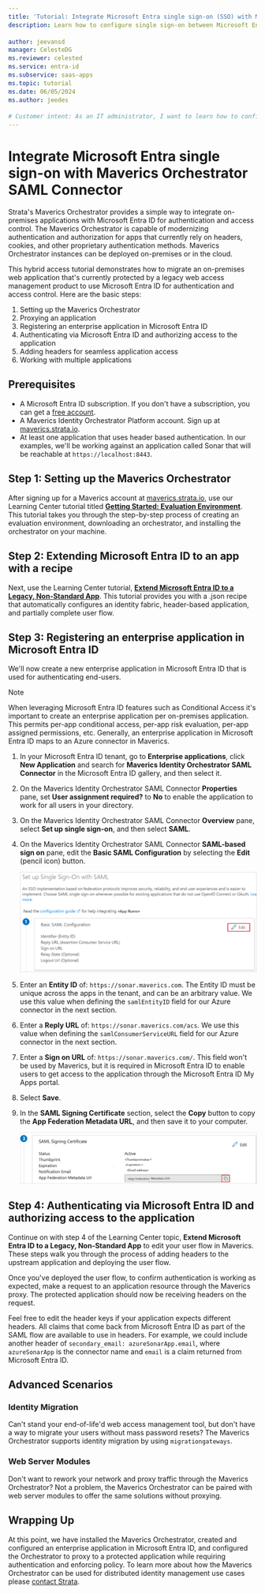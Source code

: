 ```yaml
---
title: 'Tutorial: Integrate Microsoft Entra single sign-on (SSO) with Maverics Identity Orchestrator SAML Connector'
description: Learn how to configure single sign-on between Microsoft Entra ID and Maverics Identity Orchestrator SAML Connector.

author: jeevansd
manager: CelesteDG
ms.reviewer: celested
ms.service: entra-id
ms.subservice: saas-apps
ms.topic: tutorial
ms.date: 06/05/2024
ms.author: jeedes

# Customer intent: As an IT administrator, I want to learn how to configure single sign-on between Microsoft Entra ID and Maverics Identity Orchestrator SAML Connector so that I can control who has access to Maverics Identity Orchestrator SAML Connector, enable automatic sign-in with Microsoft Entra accounts, and manage my accounts in one central location.
---
```

# Integrate Microsoft Entra single sign-on with Maverics Orchestrator SAML Connector

Strata's Maverics Orchestrator provides a simple way to integrate on-premises applications with Microsoft Entra ID for authentication and access control. The Maverics Orchestrator is capable of modernizing authentication and authorization for apps that currently rely on headers, cookies, and other proprietary authentication methods. Maverics Orchestrator instances can be deployed on-premises or in the cloud.

This hybrid access tutorial demonstrates how to migrate an on-premises web application that's currently protected by a legacy web access management product to use Microsoft Entra ID for authentication and access control. Here are the basic steps:

1. Setting up the Maverics Orchestrator
2. Proxying an application
3. Registering an enterprise application in Microsoft Entra ID
4. Authenticating via Microsoft Entra ID and authorizing access to the application
5. Adding headers for seamless application access
6. Working with multiple applications

## Prerequisites

* A Microsoft Entra ID subscription. If you don't have a subscription, you can get a [free account](https://azure.microsoft.com/free/).
* A Maverics Identity Orchestrator Platform account. Sign up at [maverics.strata.io](https://maverics.strata.io).
* At least one application that uses header based authentication. In our examples, we'll be working against an application called Sonar that will be reachable at `https://localhost:8443`.
## Step 1: Setting up the Maverics Orchestrator

After signing up for a Maverics account at [maverics.strata.io](https://maverics.strata.io), use our Learning Center tutorial titled [**Getting Started: Evaluation Environment**](https://maverics.strata.io/learn/redirect?context=environments-create-evaluation). This tutorial takes you through the step-by-step process of creating an evaluation environment, downloading an orchestrator, and installing the orchestrator on your machine. 

## Step 2: Extending Microsoft Entra ID to an app with a recipe

Next, use the Learning Center tutorial, [**Extend Microsoft Entra ID to a Legacy, Non-Standard App**](https://maverics.strata.io/learn/redirect?context=microsoft-entra-id-recipe). This tutorial provides you with a .json recipe that automatically configures an identity fabric, header-based application, and partially complete user flow.

## Step 3: Registering an enterprise application in Microsoft Entra ID

We'll now create a new enterprise application in Microsoft Entra ID that is used for authenticating end-users.

>[!Note]
> When leveraging Microsoft Entra ID features such as Conditional Access it's important to create an enterprise application per on-premises application. This permits per-app conditional access, per-app risk evaluation, per-app assigned permissions, etc. Generally, an enterprise application in Microsoft Entra  ID maps to an Azure connector in Maverics.

1. In your Microsoft Entra ID tenant, go to **Enterprise applications**, click **New Application** and search for **Maverics Identity Orchestrator SAML Connector** in the Microsoft Entra ID gallery, and then select it.

1. On the Maverics Identity Orchestrator SAML Connector **Properties** pane, set **User assignment required?** to **No** to enable the application to work for all users in your directory.

1. On the Maverics Identity Orchestrator SAML Connector **Overview** pane, select **Set up single sign-on**, and then select **SAML**.

1. On the Maverics Identity Orchestrator SAML Connector **SAML-based sign on** pane, edit the **Basic SAML Configuration** by selecting the **Edit** (pencil icon) button.

   ![Screenshot of the "Basic SAML Configuration" Edit button.](common/edit-urls.png)

1. Enter an **Entity ID** of: `https://sonar.maverics.com`. The Entity ID must be unique across the apps in the tenant, and can be an arbitrary value. We use this value when defining the `samlEntityID` field for our Azure connector in the next section.

1. Enter a **Reply URL** of: `https://sonar.maverics.com/acs`. We use this value when defining the `samlConsumerServiceURL` field for our Azure connector in the next section.

1. Enter a **Sign on URL** of: `https://sonar.maverics.com/`. This field won't be used by Maverics, but it is required in Microsoft Entra ID to enable users to get access to the application through the Microsoft Entra ID My Apps portal.

1. Select **Save**.

1. In the **SAML Signing Certificate** section, select the **Copy** button to copy the **App Federation Metadata URL**, and then save it to your computer.

   ![Screenshot of the "SAML Signing Certificate" Copy button.](common/copy-metadataurl.png)

## Step 4: Authenticating via Microsoft Entra ID and authorizing access to the application

Continue on with step 4 of the Learning Center topic, **Extend Microsoft Entra ID to a Legacy, Non-Standard App** to edit your user flow in Maverics. These steps walk you through the process of adding headers to the upstream application and deploying the user flow.

Once you've deployed the user flow, to confirm authentication is working as expected, make a request to an application resource through the Maverics proxy. The protected application should now be receiving headers on the request.

Feel free to edit the header keys if your application expects different headers. All claims that come back from Microsoft Entra ID as part of the SAML flow are available to use in headers. For example, we could include another header of `secondary_email: azureSonarApp.email`, where `azureSonarApp` is the connector name and `email` is a claim returned from Microsoft Entra ID.

## Advanced Scenarios

### Identity Migration
Can't stand your end-of-life'd web access management tool, but don't have a way to migrate your users without mass password resets? The Maverics Orchestrator supports identity migration by using `migrationgateways`.

### Web Server Modules 
Don't want to rework your network and proxy traffic through the Maverics Orchestrator? Not a problem, the Maverics Orchestrator can be paired with web server modules to offer the same solutions without proxying.

## Wrapping Up

At this point, we have installed the Maverics Orchestrator, created and configured an enterprise application in Microsoft Entra ID, and configured the Orchestrator to proxy to a protected application while requiring authentication and enforcing policy. To learn more about how the Maverics Orchestrator can be used for distributed identity management use cases please [contact Strata](mailto:sales@strata.io).

